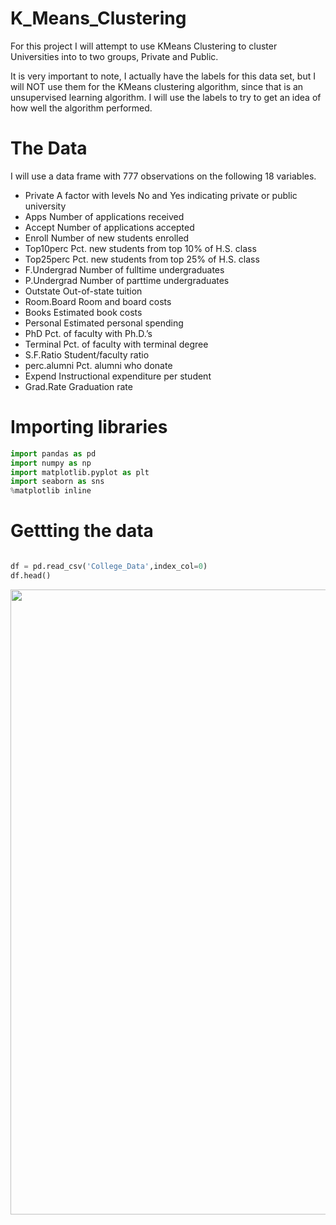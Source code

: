 # K_Means_Clustering
For this project I will attempt to use KMeans Clustering to cluster Universities into to two groups, Private and Public.

It is very important to note, I actually have the labels for this data set, but I will NOT use them for the KMeans clustering algorithm, since that is an unsupervised learning algorithm. I will use the labels to try to get an idea of how well the algorithm performed.

# The Data
I will use a data frame with 777 observations on the following 18 variables.

- Private A factor with levels No and Yes indicating private or public university
- Apps Number of applications received
- Accept Number of applications accepted
- Enroll Number of new students enrolled
- Top10perc Pct. new students from top 10% of H.S. class
- Top25perc Pct. new students from top 25% of H.S. class
- F.Undergrad Number of fulltime undergraduates
- P.Undergrad Number of parttime undergraduates
- Outstate Out-of-state tuition
- Room.Board Room and board costs
- Books Estimated book costs
- Personal Estimated personal spending
- PhD Pct. of faculty with Ph.D.’s
- Terminal Pct. of faculty with terminal degree
- S.F.Ratio Student/faculty ratio
- perc.alumni Pct. alumni who donate
- Expend Instructional expenditure per student
- Grad.Rate Graduation rate

# Importing libraries

```python 
import pandas as pd
import numpy as np
import matplotlib.pyplot as plt
import seaborn as sns
%matplotlib inline
```

# Gettting the data

```python

df = pd.read_csv('College_Data',index_col=0)
df.head()
```

<img src= "https://user-images.githubusercontent.com/66487971/88943464-2ff80e80-d294-11ea-855c-9c801beea215.png" width = 1000>



